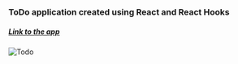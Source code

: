 ### ToDo application created using React and React Hooks

##### <a href="https://todoapp-phz34g3po.vercel.app/">Link to the app</a>

![Todo](https://user-images.githubusercontent.com/62845697/96839708-37bdee00-1452-11eb-8f7e-3ded3d2d648b.PNG)

